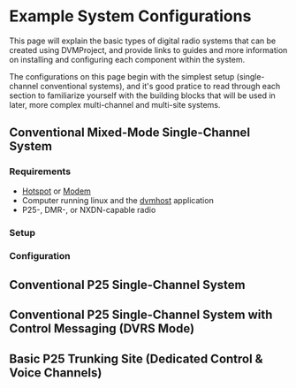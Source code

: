 # Example System Configurations

This page will explain the basic types of digital radio systems that can be created using DVMProject, and
provide links to guides and more information on installing and configuring each component within the system.

The configurations on this page begin with the simplest setup (single-channel conventional systems), and it's
good pratice to read through each section to familiarize yourself with the building blocks that will be used
in later, more complex multi-channel and multi-site systems.

## Conventional Mixed-Mode Single-Channel System

### Requirements

- [Hotspot](/dvmdocs/overview/supported-hardware.md#hotspots) or [Modem](/dvmdocs/overview/supported-hardware.md#modems)
- Computer running linux and the [dvmhost](/dvmdocs/software/dvmhost/dvmhost.md) application 
- P25-, DMR-, or NXDN-capable radio

### Setup

### Configuration

## Conventional P25 Single-Channel System

## Conventional P25 Single-Channel System with Control Messaging (DVRS Mode)

## Basic P25 Trunking Site (Dedicated Control & Voice Channels)
